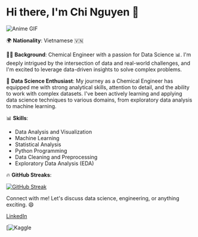 # Hi there, I'm Chi Nguyen 👋

![Anime GIF](https://media.giphy.com/media/v1.Y2lkPTc5MGI3NjExaWdmaW1vOTlqZ2pscDVnaTA1bHU5M2RvcjV2bmttN2RrMzBiYm5hOCZlcD12MV9pbnRlcm5hbF9naWZfYnlfaWQmY3Q9cw/r2DUElTq9VYMfjxWNA/giphy.gif)


🌍 **Nationality**: Vietnamese 🇻🇳

👩‍🎓 **Background**: Chemical Engineer with a passion for Data Science 📊. I'm deeply intrigued by the intersection of data and real-world challenges, and I'm excited to leverage data-driven insights to solve complex problems.

🔬 **Data Science Enthusiast**: My journey as a Chemical Engineer has equipped me with strong analytical skills, attention to detail, and the ability to work with complex datasets. I've been actively learning and applying data science techniques to various domains, from exploratory data analysis to machine learning.

📊 **Skills**:
- Data Analysis and Visualization
- Machine Learning
- Statistical Analysis
- Python Programming
- Data Cleaning and Preprocessing
- Exploratory Data Analysis (EDA)

🔥 **GitHub Streaks**:

[![GitHub Streak](http://github-readme-streak-stats.herokuapp.com?user=chi0405&theme=calm)](https://git.io/streak-stats)


Connect with me! Let's discuss data science, engineering, or anything exciting. 😄

[LinkedIn](https://www.linkedin.com/in/chi-nguyen-36906618a/)

[![Kaggle](https://www.kaggle.com/cicinguyen)

